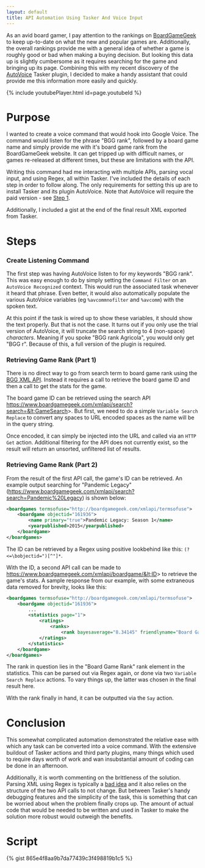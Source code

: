 ```yaml
---
layout: default
title: API Automation Using Tasker And Voice Input
---
```


As an avid board gamer, I pay attention to the rankings on [BoardGameGeek](https://boardgamegeek.com/browse/boardgame) to keep up-to-date on what the new and popular games are. Additionally, the overall rankings provide me with a general idea of whether a game is roughly good or bad when making a buying decision. But looking this data up is slightly cumbersome as it requires searching for the game and bringing up its page. Combining this with my recent discovery of the [AutoVoice](https://play.google.com/store/apps/details?id=com.joaomgcd.autovoice&hl=en) Tasker plugin, I decided to make a handy assistant that could provide me this information more easily and quickly.

{% include youtubePlayer.html id=page.youtubeId %}

# Purpose

I wanted to create a voice command that would hook into Google Voice. The command would listen for the phrase "BGG rank", followed by a board game name and simply provide me with it's board game rank from the BoardGameGeek website. It can get tripped up with difficult names, or games re-released at different times, but these are limitations with the API.

Writing this command had me interacting with multiple APIs, parsing vocal input, and using Regex, all within Tasker. I've included the details of each step in order to follow along. The only requirements for setting this up are to install Tasker and its plugin AutoVoice. Note that AutoVoice will require the paid version - see [Step 1](#retrieving-game-rank-part-1). 

Additionally, I included a gist at the end of the final result XML exported from Tasker.

# Steps

### Create Listening Command
The first step was having AutoVoice listen to for my keywords "BGG rank". This was easy enough to do by simply setting the `Command Filter` on an `AutoVoice Recognized` context. This would run the associated task whenever it heard that phrase. Even better, it would also automatically populate the various AutoVoice variables (eg `%avcommnofilter` and `%avcomm`) with the spoken text.

At this point if the task is wired up to show these variables, it should show the text properly. But that is not the case. It turns out if you only use the trial version of AutoVoice, it will truncate the search string to 4 (non-space) _characters_. Meaning if you spoke "BGG rank Agricola", you would only get "BGG r". Because of this, a full version of the plugin is required.

### Retrieving Game Rank (Part 1)
There is no direct way to go from search term to board game rank using the [BGG XML API](https://boardgamegeek.com/wiki/page/BGG_XML_API). Instead it requires a call to retrieve the board game ID and then a call to get the stats for the game.

The board game ID can be retrieved using the search API https://www.boardgamegeek.com/xmlapi/search?search=&lt;GameSearch&gt;. But first, we need to do a simple `Variable Search Replace` to convert any spaces to URL encoded spaces as the name will be in the query string.

Once encoded,  it can simply be injected into the URL and called via an `HTTP Get` action. Additional filtering for the API does not currently exist, so the result will return an unsorted, unfiltered list of results.

### Retrieving Game Rank (Part 2)

From the result of the first API call, the game's ID can be retrieved. An example output searching for "Pandemic Legacy" (https://www.boardgamegeek.com/xmlapi/search?search=Pandemic%20Legacy) is shown below:

```xml
<boardgames termsofuse="http://boardgamegeek.com/xmlapi/termsofuse">
	<boardgame objectid="161936">
		<name primary="true">Pandemic Legacy: Season 1</name>
		<yearpublished>2015</yearpublished>
	</boardgame>
</boardgames>
```
The ID can be retrieved by a Regex using positive lookbehind like this: `(?<=\bobjectid=")[^"]*`.

With the ID, a second API call can be made to https://www.boardgamegeek.com/xmlapi/boardgame/&lt;ID&gt; to retrieve the game's stats. A sample response from our example, with some extraneous data removed for brevity, looks like this:

```xml
<boardgames termsofuse="http://boardgamegeek.com/xmlapi/termsofuse">
    <boardgame objectid="161936">
        ...
        <statistics page="1">
            <ratings>
                <ranks>
                    <rank bayesaverage="8.34145" friendlyname="Board Game Rank" id="1" name="boardgame" type="subtype" value="1"/></ranks>
            </ratings>
        </statistics>
    </boardgame>
</boardgames>
```

The rank in question lies in the "Board Game Rank" rank element in the statistics. This can be parsed out via Regex again, or done via two `Variable Search Replace` actions. To vary things up, the latter was chosen in the final result here.

With the rank finally in hand, it can be outputted via the `Say` action.

# Conclusion

This somewhat complicated automation demonstrated the relative ease with which any task can be converted into a voice command. With the extensive buildout of Tasker actions and third party plugins, many things which used to require days worth of work and wan insubstantial amount of coding can be done in an afternoon.

Additionally, it is worth commenting on the brittleness of the solution. Parsing XML using Regex is typically a [bad idea](http://stackoverflow.com/questions/8577060/why-is-it-such-a-bad-idea-to-parse-xml-with-regex) and it also relies on the structure of the two API calls to not change. But between Tasker's handy debugging features and the simplicity of the task, this is something that can be worried about when the problem finally crops up. The amount of actual code that would be needed to be written and used in Tasker to make the solution more robust would outweigh the benefits.

# Script

{% gist 865e4f8aa9b7da77439c3f498819b1c5 %}